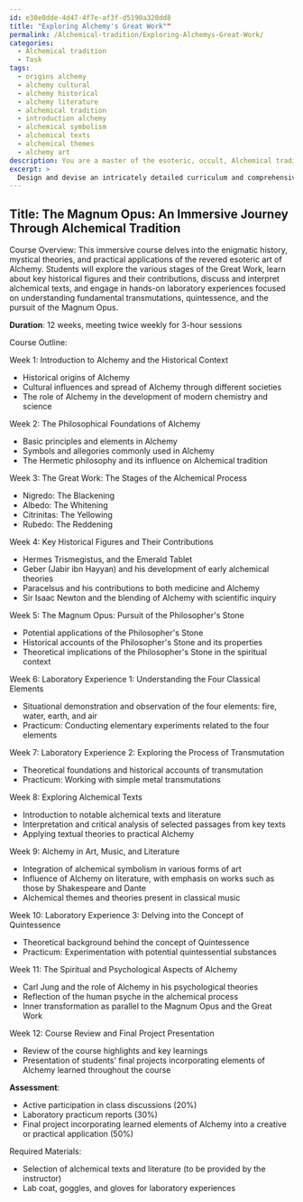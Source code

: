 ```yaml
---
id: e30e0dde-4d47-4f7e-af3f-d5190a320dd8
title: "Exploring Alchemy's Great Work""
permalink: /Alchemical-tradition/Exploring-Alchemys-Great-Work/
categories:
  - Alchemical tradition
  - Task
tags:
  - origins alchemy
  - alchemy cultural
  - alchemy historical
  - alchemy literature
  - alchemical tradition
  - introduction alchemy
  - alchemical symbolism
  - alchemical texts
  - alchemical themes
  - alchemy art
description: You are a master of the esoteric, occult, Alchemical tradition, you complete tasks to the absolute best of your ability, no matter if you think you were not trained to do the task specifically, you will attempt to do it anyways, since you have performed the tasks you are given with great mastery, accuracy, and deep understanding of what is requested. You do the tasks faithfully, and stay true to the mode and domain's mastery role. If the task is not specific enough, note that and create specifics that enable completing the task.
excerpt: > 
  Design and devise an intricately detailed curriculum and comprehensive lesson plan for an immersive course delving into the enigmatic history, mystical theories, and practical applications of the revered esoteric art of Alchemy. Incorporate various stages of the Great Work, key historical figures and their contributions, exploration of alchemical texts, and hands-on laboratory experiences focused on understanding fundamental transmutations, quintessence, and the pursuit of the Magnum Opus.
---
```


## Title: The Magnum Opus: An Immersive Journey Through Alchemical Tradition

Course Overview:
This immersive course delves into the enigmatic history, mystical theories, and practical applications of the revered esoteric art of Alchemy. Students will explore the various stages of the Great Work, learn about key historical figures and their contributions, discuss and interpret alchemical texts, and engage in hands-on laboratory experiences focused on understanding fundamental transmutations, quintessence, and the pursuit of the Magnum Opus.

**Duration**: 12 weeks, meeting twice weekly for 3-hour sessions

Course Outline:

Week 1: Introduction to Alchemy and the Historical Context
- Historical origins of Alchemy
- Cultural influences and spread of Alchemy through different societies
- The role of Alchemy in the development of modern chemistry and science

Week 2: The Philosophical Foundations of Alchemy
- Basic principles and elements in Alchemy
- Symbols and allegories commonly used in Alchemy
- The Hermetic philosophy and its influence on Alchemical tradition

Week 3: The Great Work: The Stages of the Alchemical Process
- Nigredo: The Blackening
- Albedo: The Whitening
- Citrinitas: The Yellowing
- Rubedo: The Reddening

Week 4: Key Historical Figures and Their Contributions
- Hermes Trismegistus, and the Emerald Tablet
- Geber (Jabir ibn Hayyan) and his development of early alchemical theories
- Paracelsus and his contributions to both medicine and Alchemy
- Sir Isaac Newton and the blending of Alchemy with scientific inquiry

Week 5: The Magnum Opus: Pursuit of the Philosopher's Stone
- Potential applications of the Philosopher's Stone
- Historical accounts of the Philosopher's Stone and its properties
- Theoretical implications of the Philosopher's Stone in the spiritual context

Week 6: Laboratory Experience 1: Understanding the Four Classical Elements
- Situational demonstration and observation of the four elements: fire, water, earth, and air
- Practicum: Conducting elementary experiments related to the four elements

Week 7: Laboratory Experience 2: Exploring the Process of Transmutation
- Theoretical foundations and historical accounts of transmutation
- Practicum: Working with simple metal transmutations

Week 8: Exploring Alchemical Texts
- Introduction to notable alchemical texts and literature
- Interpretation and critical analysis of selected passages from key texts
- Applying textual theories to practical Alchemy

Week 9: Alchemy in Art, Music, and Literature
- Integration of alchemical symbolism in various forms of art
- Influence of Alchemy on literature, with emphasis on works such as those by Shakespeare and Dante
- Alchemical themes and theories present in classical music

Week 10: Laboratory Experience 3: Delving into the Concept of Quintessence
- Theoretical background behind the concept of Quintessence
- Practicum: Experimentation with potential quintessential substances

Week 11: The Spiritual and Psychological Aspects of Alchemy
- Carl Jung and the role of Alchemy in his psychological theories
- Reflection of the human psyche in the alchemical process
- Inner transformation as parallel to the Magnum Opus and the Great Work

Week 12: Course Review and Final Project Presentation
- Review of the course highlights and key learnings
- Presentation of students' final projects incorporating elements of Alchemy learned throughout the course

**Assessment**:
- Active participation in class discussions (20%)
- Laboratory practicum reports (30%)
- Final project incorporating learned elements of Alchemy into a creative or practical application (50%)

Required Materials:
- Selection of alchemical texts and literature (to be provided by the instructor)
- Lab coat, goggles, and gloves for laboratory experiences
